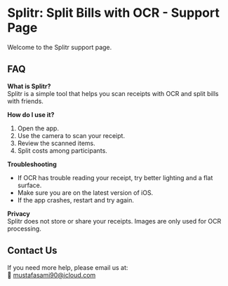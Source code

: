 # Splitr: Split Bills with OCR  - Support Page

Welcome to the Splitr support page.

## FAQ

**What is Splitr?**  
Splitr is a simple tool that helps you scan receipts with OCR and split bills with friends.

**How do I use it?**  
1. Open the app.  
2. Use the camera to scan your receipt.  
3. Review the scanned items.  
4. Split costs among participants.

**Troubleshooting**  
- If OCR has trouble reading your receipt, try better lighting and a flat surface.  
- Make sure you are on the latest version of iOS.  
- If the app crashes, restart and try again.

**Privacy**  
Splitr does not store or share your receipts. Images are only used for OCR processing.

## Contact Us
If you need more help, please email us at:  
📧 mustafasami90@icloud.com
